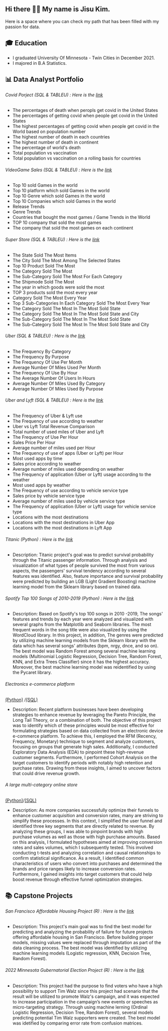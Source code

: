 ## Hi there 🙋‍♂️ My name is Jisu Kim. 

 Here is a space where you can check my path that has been filled with my passion for data.

## 🎓 Education
- I graduated University Of Minnesota - Twin Cities in December 2021. 
- I majored in B.A Statistics. 

## 📊 Data Analyst Portfolio
###### Covid Porject (SQL & TABLEU) : Here is the [link](https://github.com/PathofJisu/Data-Analyst-Portfolio/tree/main/1.%20Covid%20Porject/)
  * The percentages of death when peropls get covid in the United States
  * The percentages of getting covid when people get covid in the United States
  * The highest percentages of getting covid when people get covid in the World based on population number
  * The highest number of death in each countries
  * The highest number of death in continent
  * The percentage of world's death
  * Total population vs vaccination
  * Total population vs vaccination on a rolling basis for countries
###### VideoGame Sales (SQL & TABLEU) : Here is the [link](https://github.com/PathofJisu/Data-Analyst-Portfolio/tree/main/2.%20VideoGame%20Sales/)
  * Top 10 sold Games in the world
  * Top 10 platform which sold Games in the world
  * Top 10 Genre which sold Games in the world
  * Top 10 Companies which sold Games in the world
  * Release Trends
  * Genre Trends
  * Countries that bought the most games / Game Trends in the World
  * TOP 10 company that sold the most games
  * The company that sold the most games on each continent
###### Super Store (SQL & TABLEU) : Here is the [link](https://github.com/PathofJisu/Data-Analyst-Portfolio/tree/main/3.%20Super%20Store/)
  * The State Sold The Most Items
  * The City Sold The Most Among The Selected States
  * Top 10 Product Sold The Most
  * The Category Sold The Most
  * The Sub-Category Sold The Most For Each Category
  * The Shipmode Sold The Most
  * The year in which goods were sold the most
  * TOP 3 products sold the most every year
  * Category Sold The Most Every Year
  * Top 3 Sub-Categories In Each Category Sold The Most Every Year
  * The Category Sold The Most In The Most Sold State
  * The Category Sold The Most In The Most Sold State and City
  * The Sub-Category Sold The Most In The Most Sold State
  * The Sub-Category Sold The Most In The Most Sold State and City
###### Uber (SQL & TABLEU) : Here is the [link](https://github.com/PathofJisu/Data-Analyst-Portfolio/tree/main/4.%20Uber/)
  * The Frequency By Category
  * The Frequency By Purpose
  * The Frequency Of Use Per Month
  * Average Number Of Miles Used Per Month 
  * The Frequency Of Use By Hour
  * The Average Number Of Users In Hours
  * Average Number Of Miles Used By Category
  * Average Number Of Miles Used By Purpose
###### Uber and Lyft (SQL & TABLEU) : Here is the [link](https://github.com/PathofJisu/Data-Analyst-Portfolio/tree/main/5.%20Uber%20and%20Lyft/)
  * The Frequency of Uber & Lyft use
  * The Frequency of use according to weather
  * Uber vs Lyft Total Revenue Comparison
  * Total number of used miles of Uber and Lyft
  * The Frequency of Use Per Hour
  * Sales Price Per Hour
  * Average number of miles used per Hour
  * The Frequency of use of apps (Uber or Lyft) per Hour
  * Most used apps by time
  * Sales price according to weather
  * Average number of miles used depending on weather
  * The Frequency of application (Uber or Lyft) usage according to the weather
  * Most used apps by weather
  * The Frequency of use according to vehicle service type
  * Sales price by vehicle service type
  * Average number of miles used by vehicle service type
  * The Frequency of application (Uber or Lyft) usage for vehicle service type
  * Locations with the most destinations
  * Locations with the most destinations in Uber App
  * Locations with the most destinations in Lyft App
###### Titanic (Python) : Here is the [link](https://github.com/PathofJisu/Data-Analyst-Portfolio/tree/main/6.%20Titanic/Python)
  * Description: Titanic project's goal was to predict survival probability through the Titanic passenger information. Through analysis and visualization of what types of people survived the most from various aspects, the passengers' survival tendency according to several features was identified. Also, feature importance and survival probability were predicted by building an LGB (Light Gradient Boosting) machine learning model from the Sklearn library based on trained data.
###### Spotify Top 100 Songs of 2010-2019 (Python) : Here is the [link](https://github.com/PathofJisu/Data-Analyst-Portfolio/tree/main/7.%20Spotify%20(2010-2019)/Python)
  * Description: Based on Spotify's top 100 songs in 2010 -2019, The songs' features and trends by each year were analyzed and visualized with several graphs from the Matplotlib and Seaborn libraries. The most frequent words in the song title were also visualized by using the WordCloud library. In this project, in addition, The genres were predicted by utilizing machine learning models from the Sklearn library with the data which has several songs' attributes (bpm, nrgy, dnce, and so on).  The best model was Random Forest among several machine learning models (Multinomial Logistic Regression, Decision Tree, Random Forest, KNN, and Extra Trees Classifier) since it has the highest accuracy. Moreover, the best machine learning model was reidentified by using the Pycaret library.
###### Electronics e-commerce platform
[(Python)](https://github.com/PathofJisu/Data-Analyst-Portfolio/tree/main/8.%20Electronics%20e-commerce%20platform/Python)
/[(SQL)](https://github.com/PathofJisu/Data-Analyst-Portfolio/tree/main/8.%20Electronics%20e-commerce%20platform/SQL)
* Description: Recent platform businesses have been developing strategies to enhance revenue by leveraging the Pareto Principle, the Long Tail Theory, or a combination of both. The objective of this project was to identify which of these principles would be most effective for formulating strategies based on data collected from an electronic device e-commerce platform.
To achieve this, I employed the RFM (Recency, Frequency, Monetary) technique to segment and analyze customers, focusing on groups that generate high sales. Additionally, I conducted Exploratory Data Analysis (EDA) to pinpoint these high-revenue customer segments. Furthermore, I performed Cohort Analysis on the target customers to identify periods with notably high retention and purchase rates. Drawing from these insights, I aimed to uncover factors that could drive revenue growth.
###### A large multi-category online store
[(Python)](https://github.com/PathofJisu/Data-Analyst-Portfolio/tree/main/9.%20A%20large%20multi-category%20online%20store/Python)/[(SQL)](https://github.com/PathofJisu/Data-Analyst-Portfolio/tree/main/9.%20A%20large%20multi-category%20online%20store/SQL)
  * Description: As more companies successfully optimize their funnels to enhance customer acquisition and conversion rates, many are striving to simplify these processes. In this context, I simplified the user funnel and identified three key segments that are directly related to revenue. By analyzing these groups, I was able to pinpoint brands with high purchase volumes as well as those with high purchase amounts.
Based on this analysis, I formulated hypotheses aimed at improving conversion rates and sales volumes, which I subsequently tested. This involved conducting t-tests and analyzing correlation and causal relationships to confirm statistical significance. As a result, I identified common characteristics of users who convert into purchases and determined the brands and price ranges likely to increase conversion rates. Furthermore, I gained insights into target customers that could help boost revenue through effective funnel optimization strategies.
  ## 📚 Capstone Projects
  ###### San Francisco Affordable Housing Project (R) : Here is the [link](https://github.com/PathofJisu/Capstone-Project/tree/main/STAT%204052/)
  * Description: This project's main goal was to find the best model for predicting and analyzing the probability of failure for future projects offering affordable housing in San Francisco. Before building proper models, missing values were replaced through imputation as part of the data cleaning process.  The best model was identified by utilizing machine learning models (Logistic regression, KNN, Decision Tree, Random Forest).
  ###### 2022 Minnesota Gubernatorial Election Project (R) : Here is the [link](https://github.com/PathofJisu/Capstone-Project/tree/main/STAT%204893W/)
  * Description: This project had the purpose to find voters who have a high possibility to support Tim Walz since this project had scenario that the result will be utilized to promote Walz's campaign, and it was expected to increase participation in the campaign’s new events or speeches as micro-targeting strategy. Through using machine lerning (Ordinal Logistic Regression, Decision Tree, Random Forest), several models predicting potential Tim Walz supporters were created. The best model was idetified by comparing error rate from confusion matrices. 
